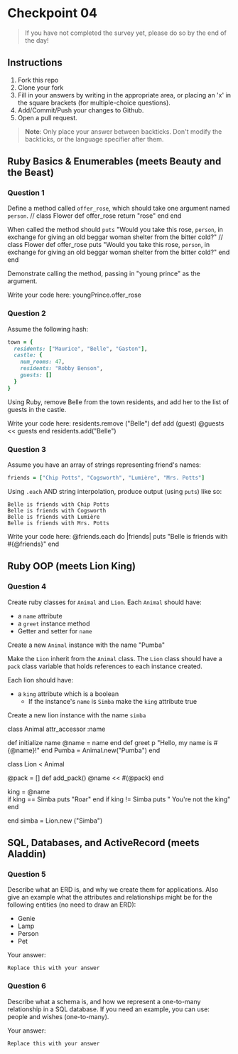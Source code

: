 # Checkpoint 04

> If you have not completed the survey yet,
please do so by the end of the day!

## Instructions

1. Fork this repo
2. Clone your fork
3. Fill in your answers by writing in the appropriate area, or placing an 'x' in
the square brackets (for multiple-choice questions).
4. Add/Commit/Push your changes to Github.
5. Open a pull request.

> **Note**: Only place your answer between backticks. Don't modify the backticks,
or the language specifier after them.

## Ruby Basics & Enumerables (meets Beauty and the Beast)

### Question 1

Define a method called `offer_rose`, which should take one argument named `person`.
// class Flower
    def offer_rose
      return "rose"
      end
  end

When called the method should `puts` "Would you take this rose, `person`, in exchange for giving an old beggar woman shelter from the bitter cold?"
// class Flower
    def offer_rose
      puts "Would you take this rose, `person`, in exchange for giving an old beggar woman shelter from the bitter cold?"
      end
  end

Demonstrate calling the method, passing in "young prince" as the argument.

Write your code here:
youngPrince.offer_rose

### Question 2

Assume the following hash:

```ruby
town = {
  residents: ["Maurice", "Belle", "Gaston"],
  castle: {
    num_rooms: 47,
    residents: "Robby Benson",
    guests: []
  }
}
```

Using Ruby, remove Belle from the town residents, and
add her to the list of guests in the castle.

Write your code here:
residents.remove ("Belle")
def add (guest)
    @guests << guests
    end
    residents.add("Belle")
### Question 3

Assume you have an array of strings representing friend's names:

```ruby
friends = ["Chip Potts", "Cogsworth", "Lumière", "Mrs. Potts"]
```

Using `.each` AND string interpolation, produce output (using `puts`) like so:

```
Belle is friends with Chip Potts
Belle is friends with Cogsworth
Belle is friends with Lumière
Belle is friends with Mrs. Potts
```

Write your code here:
@friends.each do |friends|
puts "Belle is friends with #{@friends}"
end
## Ruby OOP (meets Lion King)

### Question 4

Create ruby classes for `Animal` and `Lion`.
Each `Animal` should have:

- a `name` attribute
- a `greet` instance method
- Getter and setter for `name`

Create a new `Animal` instance with the name "Pumba"

Make the `Lion` inherit from the `Animal` class.
The `Lion` class should have a `pack` class variable that holds references to each instance created.

Each lion should have:
- a `king` attribute which is a boolean
  - If the instance's `name` is `Simba` make the `king` attribute true

Create a new lion instance with the name `simba`


class Animal
attr_accessor :name

def initialize name
@name = name
end
def greet
    p "Hello, my name is #{@name}!"
    end
    Pumba = Animal.new("Pumba")
end


class Lion < Animal

@pack = []
def add_pack()
@name << #(@pack)
end

king = @name  
if king == Simba
  puts "Roar"
  end
  if king != Simba
  puts " You're not the king"
  end

end
simba = Lion.new ("Simba")

## SQL, Databases, and ActiveRecord (meets Aladdin)

### Question 5

Describe what an ERD is, and why we create them for applications. Also give an
example what the attributes and relationships might be for the following
entities (no need to draw an ERD):
* Genie
* Lamp
* Person
* Pet

Your answer:
```
Replace this with your answer
```

### Question 6

Describe what a schema is, and how we represent a one-to-many relationship in a
SQL database. If you need an example, you can use: people and wishes
(one-to-many).

Your answer:
```
Replace this with your answer
```
